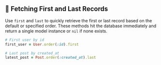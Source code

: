## 🥇 Fetching First and Last Records

Use `first` and `last` to quickly retrieve the first or last record based on the default or specified order. These methods hit the database immediately and return a single model instance or `nil` if none exists.

```ruby
# First user by id
first_user = User.order(:id).first

# Last post by created_at
latest_post = Post.order(:created_at).last
```
